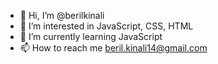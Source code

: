 - 👋 Hi, I’m @berilkinali
- 👀 I’m interested in JavaScript, CSS, HTML
- 🌱 I’m currently learning JavaScript
- 📫 How to reach me beril.kinali14@gmail.com

<!---
berilkinali/berilkinali is a ✨ special ✨ repository because its `README.md` (this file) appears on your GitHub profile.
You can click the Preview link to take a look at your changes.
--->
